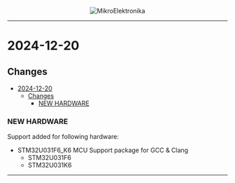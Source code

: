 <p align="center">
  <img src="http://www.mikroe.com/img/designs/beta/logo_small.png?raw=true" alt="MikroElektronika"/>
</p>

---

# 2024-12-20

## Changes

- [2024-12-20](#2024-12-20)
  - [Changes](#changes)
    - [NEW HARDWARE](#new-hardware)

### NEW HARDWARE

Support added for following hardware:

- STM32U031F6_K6 MCU Support package for GCC & Clang
  - STM32U031F6
  - STM32U031K6

---
